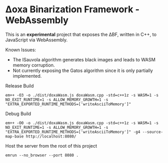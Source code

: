 # Δoxa Binarization Framework - WebAssembly

This is an **experimental** project that exposes the ΔBF, written in C++, to JavaScript via WebAssembly.

Known Issues:
* The ISauvola algorithm generates black images and leads to WASM memory corruption.
* Not currently exposing the Gatos algorithm since it is only partially implemented.

Release Build
```
em++ -O3 -o ./dist/doxaWasm.js doxaWasm.cpp -std=c++1z -s WASM=1 -s NO_EXIT_RUNTIME=1 -s ALLOW_MEMORY_GROWTH=1 -s "EXTRA_EXPORTED_RUNTIME_METHODS=['writeAsciiToMemory']"
```

Debug Build
```
em++ -O0 -o ./dist/doxaWasm.js doxaWasm.cpp -std=c++1z -s WASM=1 -s NO_EXIT_RUNTIME=1 -s ALLOW_MEMORY_GROWTH=1 -s "EXTRA_EXPORTED_RUNTIME_METHODS=['writeAsciiToMemory']" -g4 --source-map-base http://localhost:8080/
```

Host the server from the root of this project
```
emrun --no_browser --port 8080 .
```